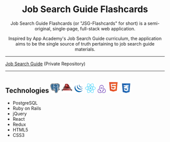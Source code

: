 <h1 align="center"><strong>Job Search Guide Flashcards</strong></h1>

<center>Job Search Guide Flashcards (or "JSG-Flashcards" for short) is a semi-original, single-page, full-stack web application.

Inspired by App Academy's Job Search Guide curriculum, the application aims to be the single source of truth pertaining to job search guide materials.</center>

---

[Job Search Guide](https://github.com/appacademy/job-search-guide) (Private Repository)

---

## Technologies <img src="https://raw.githubusercontent.com/Kelvin-K-Cho/jsg-flashcards/master/images/PostgreSQL.png" height="30"> <img src="https://raw.githubusercontent.com/Kelvin-K-Cho/jsg-flashcards/master/images/RubyOnRails.png" height="35"> <img src="https://raw.githubusercontent.com/Kelvin-K-Cho/jsg-flashcards/master/images/jQuery.png" height="30"> <img src="https://raw.githubusercontent.com/Kelvin-K-Cho/jsg-flashcards/master/images/React.png" height="30"> <img src="https://raw.githubusercontent.com/Kelvin-K-Cho/jsg-flashcards/master/images/Redux.png" height="25"> <img src="https://raw.githubusercontent.com/Kelvin-K-Cho/jsg-flashcards/master/images/HTML5.png" height="40"> <img src="https://raw.githubusercontent.com/Kelvin-K-Cho/jsg-flashcards/master/images/CSS3.png" height="30">

* PostgreSQL
* Ruby on Rails
* jQuery
* React
* Redux
* HTML5
* CSS3
